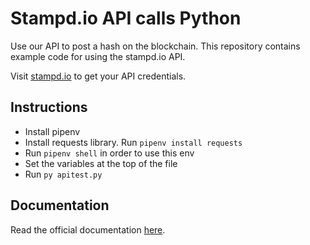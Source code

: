 # Stampd.io API calls Python

Use our API to post a hash on the blockchain. This repository contains example code for using the stampd.io API.

Visit [stampd.io](https;//stampd.io) to get your API credentials.

## Instructions

- Install pipenv
- Install requests library. Run `pipenv install requests`
- Run `pipenv shell` in order to use this env
- Set the variables at the top of the file
- Run `py apitest.py`

## Documentation

Read the official documentation [here](https://stampd.io/#/api).